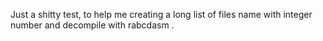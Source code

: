 Just a shitty test, to help me creating a long list of files name with integer number and decompile with rabcdasm .
